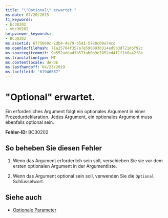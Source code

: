 ```yaml
---
title: "\"Optional\" erwartet."
ms.date: 07/20/2015
f1_keywords:
- bc30202
- vbc30202
helpviewer_keywords:
- BC30202
ms.assetid: 6f75060c-2db4-4a79-b5d1-5780c09a74cd
ms.openlocfilehash: 71a25784f357a7e596093b314ed5b3d721d6f92c
ms.sourcegitcommit: 9b552addadfb57fab0b9e7852ed4f1f1b8a42f8e
ms.translationtype: MT
ms.contentlocale: de-DE
ms.lasthandoff: 04/23/2019
ms.locfileid: "61946587"
---
```

# <a name="optional-expected"></a>"Optional" erwartet.
Ein erforderliches Argument folgt ein optionales Argument in einer Prozedurdeklaration. Jedes Argument, ein optionales Argument muss ebenfalls optional sein.  
  
 **Fehler-ID:** BC30202  
  
## <a name="to-correct-this-error"></a>So beheben Sie diesen Fehler  
  
1. Wenn das Argument erforderlich sein soll, verschieben Sie sie vor dem ersten optionalen Argument in der Argumentliste.  
  
2. Wenn das Argument optional sein soll, verwenden Sie die `Optional` Schlüsselwort.  
  
## <a name="see-also"></a>Siehe auch

- [Optionale Parameter](../../../visual-basic/programming-guide/language-features/procedures/optional-parameters.md)
